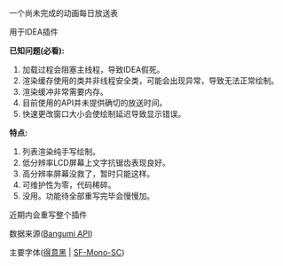 

一个尚未完成的动画每日放送表

用于IDEA插件

**已知问题(必看):**

1. 加载过程会阻塞主线程，导致IDEA假死。
2. 渲染缓存使用的类并非线程安全类，可能会出现异常，导致无法正常绘制。
3. 渲染缓冲非常需要内存。
4. 目前使用的API并未提供确切的放送时间。
5. 快速更改窗口大小会使绘制延迟导致显示错误。

**特点:**

1. 列表渲染纯手写绘制。
2. 低分辨率LCD屏幕上文字抗锯齿表现良好。
3. 高分辨率屏幕没救了，暂时只能这样。
4. 可维护性为零，代码稀碎。
5. 没用。功能待全部重写完毕会慢慢加。

近期内会重写整个插件

数据来源([Bangumi API](https://github.com/bangumi/api))

主要字体([得意黑](https://github.com/atelier-anchor/smiley-sans) | [SF-Mono-SC](https://github.com/soytony/SF-Mono-SC))